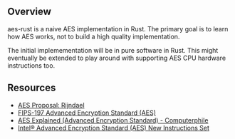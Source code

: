 ## Overview

aes-rust is a naive AES implementation in Rust. The primary goal is to learn how AES works, not to build a high quality implementation.

The initial implemementation will be in pure software in Rust. This might eventually be extended to play around with supporting AES CPU hardware instructions too.

## Resources

* [AES Proposal: Rijndael](https://csrc.nist.gov/csrc/media/projects/cryptographic-standards-and-guidelines/documents/aes-development/rijndael-ammended.pdf)
* [FIPS-197 Advanced Encryption Standard (AES)](https://nvlpubs.nist.gov/nistpubs/FIPS/NIST.FIPS.197.pdf)
* [AES Explained (Advanced Encryption Standard) - Computerphile](https://www.youtube.com/watch?v=O4xNJsjtN6E)
* [Intel® Advanced Encryption Standard (AES) New Instructions Set](https://www.intel.com/content/dam/doc/white-paper/advanced-encryption-standard-new-instructions-set-paper.pdf)